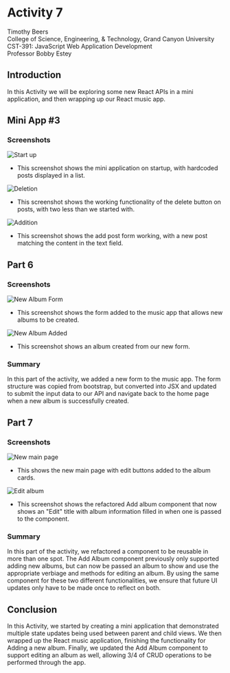# Activity 7

<!-- 1. Cover Sheet -->
Timothy Beers \
College of Science, Engineering, & Technology, Grand Canyon University \
CST-391: JavaScript Web Application Development \
Professor Bobby Estey

## Introduction

In this Activity we will be exploring some new React APIs in a mini application, and then wrapping up our React music app. 

## Mini App #3

### Screenshots

![Start up](./attachments/miniAppStart.png)
- This screenshot shows the mini application on startup, with hardcoded posts displayed in a list.

![Deletion](./attachments/miniAppDelete.png)
- This screenshot shows the working functionality of the delete button on posts, with two less than we started with.

![Addition](./attachments/miniAppAdd.png)
- This screenshot shows the add post form working, with a new post matching the content in the text field.

## Part 6

### Screenshots

![New Album Form](./attachments/NewAlbumForm.png)
- This screenshot shows the form added to the music app that allows new albums to be created. 

![New Album Added](./attachments/NewAlbumView.png)
- This screenshot shows an album created from our new form.

### Summary

In this part of the activity, we added a new form to the music app. The form structure was copied from bootstrap, but converted into JSX and updated to submit the input data to our API and navigate back to the home page when a new album is successfully created.

## Part 7

### Screenshots

![New main page](./attachments/newMain.png)
- This shows the new main page with edit buttons added to the album cards.

![Edit album](./attachments/editAlbum.png)
- This screenshot shows the refactored Add album component that now shows an "Edit" title with album information filled in when one is passed to the component.

### Summary

In this part of the activity, we refactored a component to be reusable in more than one spot. The Add Album component previously only supported adding new albums, but can now be passed an album to show and use the appropriate verbiage and methods for editing an album. By using the same component for these two different functionalities, we ensure that future UI updates only have to be made once to reflect on both.

## Conclusion

In this Activity, we started by creating a mini application that demonstrated multiple state updates being used between parent and child views. We then wrapped up the React music application, finishing the functionality for Adding a new album. Finally, we updated the Add Album component to support editing an album as well, allowing 3/4 of CRUD operations to be performed through the app.